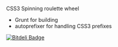 CSS3 Spinning roulette wheel

 * Grunt for building
 * autoprefixer for handling CSS3 prefixes


[![Bitdeli Badge](https://d2weczhvl823v0.cloudfront.net/michiel/roulette-spinner-css3/trend.png)](https://bitdeli.com/free "Bitdeli Badge")

